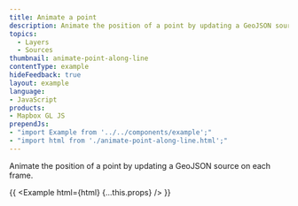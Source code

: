 ```yaml
---
title: Animate a point
description: Animate the position of a point by updating a GeoJSON source on each frame.
topics:
  - Layers
  - Sources
thumbnail: animate-point-along-line
contentType: example
hideFeedback: true
layout: example
language:
- JavaScript
products:
- Mapbox GL JS
prependJs:
- "import Example from '../../components/example';"
- "import html from './animate-point-along-line.html';"
---
```


Animate the position of a point by updating a GeoJSON source on each frame.

{{ <Example html={html} {...this.props} /> }}
